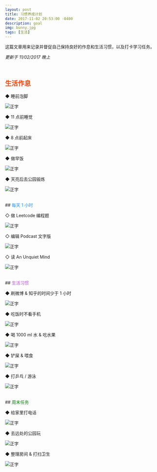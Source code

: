 ```yaml
---
layout: post
title: 习惯养成计划
date: 2017-11-02 20:53:00 -0400
description: goal
img: bunny.jpg
tags: [生活]
---
```


这篇文章用来记录并督促自己保持良好的作息和生活习惯，以及打卡学习任务。


*更新于 11/02/2017 晚上*


<br>

## <span style="color:Orangered">生活作息</span>

◆ 睡前泡脚

![正字]({{site.baseurl}}/assets/img/tally-marks/2s.png)


◆ 11 点前睡觉

![正字]({{site.baseurl}}/assets/img/tally-marks/3s.png) 


◆ 8 点前起床

![正字]({{site.baseurl}}/assets/img/tally-marks/3s.png)


◆ 做早饭

![正字]({{site.baseurl}}/assets/img/tally-marks/2s.png) 


◆ 天亮后去公园锻炼

![正字]({{site.baseurl}}/assets/img/tally-marks/2s.png) 


<br>
## <span style="color:DodgerBlue">每天 1 小时</span>

◇ 做 Leetcode 编程题

![正字]({{site.baseurl}}/assets/img/tally-marks/2s.png) 

◇ 编辑 Podcast 文字版

![正字]({{site.baseurl}}/assets/img/tally-marks/2s.png) 


◇ 读 An Unquiet Mind

![正字]({{site.baseurl}}/assets/img/tally-marks/2s.png) 



<br>
## <span style="color:MediumOrchid">生活习惯</span>

◆ 刷微博 & 知乎的时间少于 1 小时


![正字]({{site.baseurl}}/assets/img/tally-marks/2s.png) 

◆ 吃饭时不看手机

![正字]({{site.baseurl}}/assets/img/tally-marks/2s.png) 

◆ 喝 1000 ml 水 & 吃水果

![正字]({{site.baseurl}}/assets/img/tally-marks/2s.png) 

◆ 铲屎 & 喂食

![正字]({{site.baseurl}}/assets/img/tally-marks/2s.png)

◆ 打乒乓 / 游泳

![正字]({{site.baseurl}}/assets/img/tally-marks/1s.png)


<br>
## <span style="color:Green">周末任务</span>


◆ 给家里打电话

![正字]({{site.baseurl}}/assets/img/tally-marks/0s.png) 

◆ 去远处的公园玩

![正字]({{site.baseurl}}/assets/img/tally-marks/0s.png) 

◆ 整理房间 & 打扫卫生

![正字]({{site.baseurl}}/assets/img/tally-marks/0s.png) 
